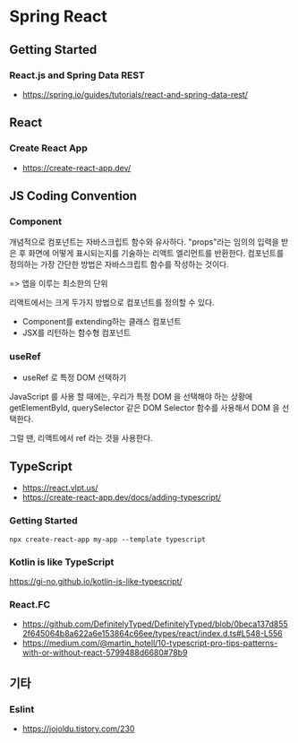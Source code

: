 # Spring React

## Getting Started

### React.js and Spring Data REST
- https://spring.io/guides/tutorials/react-and-spring-data-rest/

## React

### Create React App
- https://create-react-app.dev/

## JS Coding Convention 

### Component 


개념적으로 컴포넌트는 자바스크립트 함수와 유사하다. 
"props"라는 임의의 입력을 받은 후 화면에 어떻게 표시되는지를 기술하는 리액트 엘리먼트를 반환한다. 
컴포넌트를 정의하는 가장 간단한 방법은 자바스크립트 함수를 작성하는 것이다.

=> 앱을 이루는 최소한의 단위

리액트에서는 크게 두가지 방법으로 컴포넌트를 정의할 수 있다.

- Component를 extending하는 클래스 컴포넌트
- JSX를 리턴하는 함수형 컴포넌트


### useRef

- useRef 로 특정 DOM 선택하기

JavaScript 를 사용 할 때에는, 우리가 특정 DOM 을 선택해야 하는 상황에 getElementById, querySelector 같은 DOM Selector 함수를 사용해서 DOM 을 선택한다.

그럴 땐, 리액트에서 ref 라는 것을 사용한다.

## TypeScript

- https://react.vlpt.us/
- https://create-react-app.dev/docs/adding-typescript/

### Getting Started

~~~
npx create-react-app my-app --template typescript
~~~

### Kotlin is like TypeScript
https://gi-no.github.io/kotlin-is-like-typescript/

### React.FC

- https://github.com/DefinitelyTyped/DefinitelyTyped/blob/0beca137d8552f645064b8a622a6e153864c66ee/types/react/index.d.ts#L548-L556
- https://medium.com/@martin_hotell/10-typescript-pro-tips-patterns-with-or-without-react-5799488d6680#78b9


## 기타 

### Eslint
- https://jojoldu.tistory.com/230

